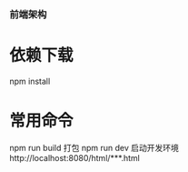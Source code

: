### 前端架构

# 依赖下载
npm install

# 常用命令
npm run build 打包
npm run dev 启动开发环境    http://localhost:8080/html/***.html